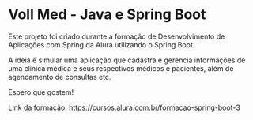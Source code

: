 # Voll Med - Java e Spring Boot
Este projeto foi criado durante a formação de Desenvolvimento de Aplicações com Spring da Alura utilizando o Spring Boot.

A ideia é simular uma aplicação que cadastra e gerencia informações de uma clínica médica e seus respectivos médicos e pacientes, além de agendamento de consultas etc.

Espero que gostem!

Link da formação: https://cursos.alura.com.br/formacao-spring-boot-3
